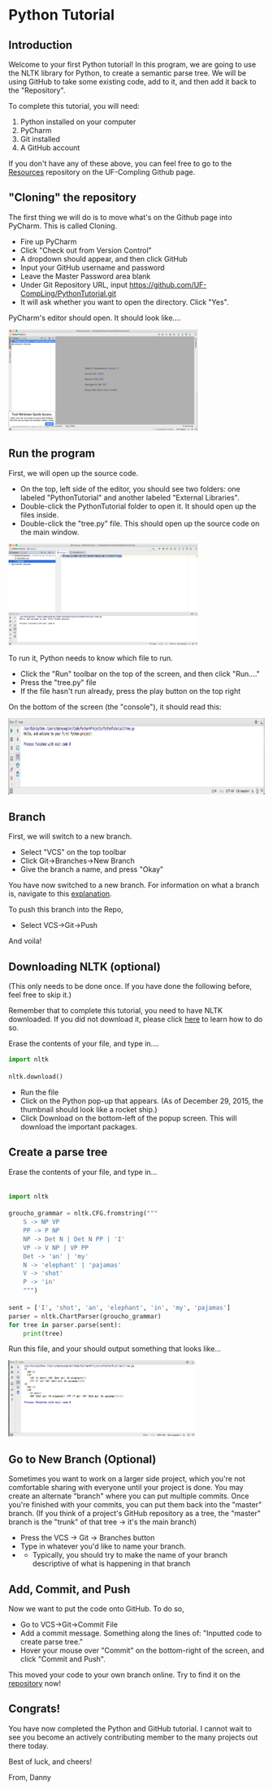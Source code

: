 # Python Tutorial

## Introduction

Welcome to your first Python tutorial! In this program, we are going to use the NLTK library for Python, to create a semantic parse tree. We will be using GitHub to take some existing code, add to it, and then add it back to the "Repository".

To complete this tutorial, you will need:

 1. Python installed on your computer
 2. PyCharm
 3. Git installed
 4. A GitHub account

If you don't have any of these above, you can feel free to go to the [Resources](https://github.com/UF-CompLing/Resources/blob/master/Downloads.md) repository on the UF-Compling Github page.

## "Cloning" the repository

The first thing we will do is to move what's on the Github page into PyCharm. This is called Cloning. 

 * Fire up PyCharm
 * Click "Check out from Version Control"
 * A dropdown should appear, and then click GitHub
 * Input your GitHub username and password
 * Leave the Master Password area blank
 * Under Git Repository URL, input https://github.com/UF-CompLing/PythonTutorial.git
 * It will ask whether you want to open the directory. Click "Yes".

PyCharm's editor should open. It should look like....

<img src="images/PyCharm-Editor.png" height=200px>

## Run the program

First, we will open up the source code. 

* On the top, left side of the editor, you should see two folders: one labeled "PythonTutorial" and another labeled "External Libraries". 
* Double-click the PythonTutorial folder to open it. It should open up the files inside.
* Double-click the "tree.py" file. This should open up the source code on the main window.

<img src="images/Tree-Py.png" height=200px>

To run it, Python needs to know which file to run. 

* Click the "Run" toolbar on the top of the screen, and then click "Run...."
* Press the "tree.py" file
* If the file hasn't run already, press the play button on the top right

On the bottom of the screen (the "console"), it should read this:

<img src="images/Console-1.png" height=150px>

## Branch

First, we will switch to a new branch.

* Select "VCS" on the top toolbar
* Click Git->Branches->New Branch
* Give the branch a name, and press "Okay"

You have now switched to a new branch. For information on what a branch is, navigate to this [explanation](https://github.com/UF-CompLing/Resources/blob/master/WhatIsGit.md#with-version-control).

To push this branch into the Repo,

* Select VCS->Git->Push

And voila!

## Downloading NLTK (optional)

(This only needs to be done once. If you have done the following before, feel free to skip it.)

Remember that to complete this tutorial, you need to have NLTK downloaded. If you did not download it, please click [here](https://github.com/UF-CompLing/Resources/blob/master/Downloads.md) to learn how to do so.

Erase the contents of your file, and type in....

```python
import nltk

nltk.download()
```

* Run the file
* Click on the Python pop-up that appears. (As of December 29, 2015, the thumbnail should look like a rocket ship.)
* Click Download on the bottom-left of the popup screen. This will download the important packages.

## Create a parse tree

Erase the contents of your file, and type in...

```python

import nltk

groucho_grammar = nltk.CFG.fromstring("""
    S -> NP VP
    PP -> P NP
    NP -> Det N | Det N PP | 'I'
    VP -> V NP | VP PP
    Det -> 'an' | 'my'
    N -> 'elephant' | 'pajamas'
    V -> 'shot'
    P -> 'in'
    """)

sent = ['I', 'shot', 'an', 'elephant', 'in', 'my', 'pajamas']
parser = nltk.ChartParser(groucho_grammar)
for tree in parser.parse(sent):
    print(tree)

```

Run this file, and your should output something that looks like...

<img src="images/parse-tree.png" height=150px>

## Go to New Branch (Optional)

Sometimes you want to work on a larger side project, which you're not comfortable sharing with everyone until your project is done. You may create an alternate "branch" where you can put multiple commits. Once you're finished with your commits, you can put them back into the "master" branch. (If you think of a project's GitHub repository as a tree, the "master" branch is the "trunk" of that tree -> it's the main branch)

* Press the VCS -> Git -> Branches button
* Type in whatever you'd like to name your branch.
* * Typically, you should try to make the name of your branch descriptive of what is happening in that branch

## Add, Commit, and Push

Now we want to put the code onto GitHub. To do so,

* Go to VCS->Git->Commit File
* Add a commit message. Something along the lines of: "Inputted code to create parse tree."
* Hover your mouse over "Commit" on the bottom-right of the screen, and click "Commit and Push".

This moved your code to your own branch online. Try to find it on the [repository](https://github.com/UF-CompLing/PythonTutorial) now!

## Congrats!

You have now completed the Python and GitHub tutorial. I cannot wait to see you become an actively contributing member to the many projects out there today.

Best of luck, and cheers!

From, Danny

